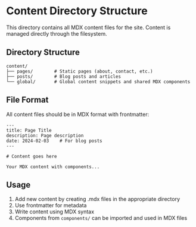 # Content Directory Structure

This directory contains all MDX content files for the site. Content is managed directly through the filesystem.

## Directory Structure

```
content/
├── pages/        # Static pages (about, contact, etc.)
├── posts/        # Blog posts and articles
└── global/       # Global content snippets and shared MDX components
```

## File Format

All content files should be in MDX format with frontmatter:

```mdx
---
title: Page Title
description: Page description
date: 2024-02-03    # For blog posts
---

# Content goes here

Your MDX content with components...
```

## Usage
1. Add new content by creating .mdx files in the appropriate directory
2. Use frontmatter for metadata
3. Write content using MDX syntax
4. Components from `components/` can be imported and used in MDX files
